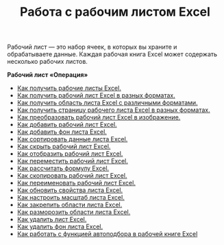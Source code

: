 ﻿---
title: Работа с рабочим листом Excel
second_title: Documen
linktitle: Рабочий лист
type: docs
url: /ru/worksheets/
aliases: [/working-with-worksheets/]
keywords: Working with worksheet on an Excel workbook
description: Aspose.Cells Cloud REST API поддерживает работу с рабочим листом в книге Excel. SDK поддерживает различные языки разработки, включая Android, C#, Go, Java, NodeJS, Perl, PHP, Python, Ruby и Swift.
weight: 100
kwords: Excel, Office Облако, REST API, Электронная таблица, PDF, CSV, Json, Markdown, Работа с листом Excel.
---
Рабочий лист — это набор ячеек, в которых вы храните и обрабатываете данные. Каждая рабочая книга Excel может содержать несколько рабочих листов.

**Рабочий лист «Операция»**

- [Как получить рабочие листы Excel.](/cells/ru/worksheets/get-all/)
- [Как получить рабочий лист Excel в разных форматах.](/cells/ru/worksheets/get/)
- [Как получить область листа Excel с различными форматами.](/cells/ru/worksheets/area-to-different-formats/)
- [Как получить страницу рабочего листа Excel в разных форматах.](/cells/ru/get-worksheet-for-page-index/)
- [Как преобразовать рабочий лист Excel в изображение.](/cells/ru/worksheets/to-image/)
- [Как добавить рабочий лист Excel.](/cells/ru/worksheets/add/)
- [Как добавить фон листа Excel.](/cells/ru/worksheets/background/add/)
- [Как сортировать данные листа Excel.](/cells/ru/worksheets/sort-data/)
- [Как скрыть рабочий лист Excel.](/cells/ru/worksheets/hide/)
- [Как отобразить рабочий лист Excel.](/cells/ru/worksheets/unhide/)
- [Как переместить рабочий лист Excel.](/cells/ru/worksheets/move/)
- [Как рассчитать формулу Excel.](/cells/ru/worksheets/calculate-formula/)
- [Как скопировать рабочий лист Excel.](/cells/ru/worksheets/copy/)
- [Как переименовать рабочий лист Excel.](/cells/ru/worksheets/rename/)
- [Как обновить свойства листа Excel.](/cells/ru/worksheets/update-properties/)
- [Как настроить масштаб листа Excel.](/cells/ru/worksheets/zoom/)
- [Как закрепить области листа Excel.](/cells/ru/worksheets/freeze-panes/)
- [Как разморозить области листа Excel.](/cells/ru/worksheets/unfreeze-panes/)
- [Как удалить лист Excel.](/cells/ru/worksheets/delete/)
- [Как удалить фон листа Excel.](/cells/ru/worksheets/background/delete/)
- [Как работать с функцией автоподбора в рабочей книге Excel](/cells/ru/worksheets/autofit/)
